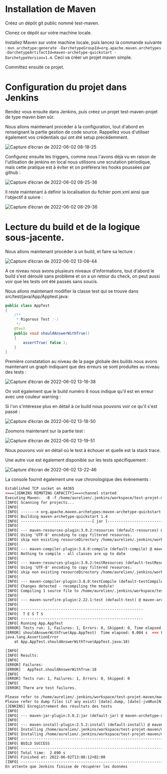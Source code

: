 # Installation de Maven

Créez un dépôt git public nommé test-maven.

Clonez ce dépôt sur votre machine locale.

Installez Maven sur votre machine locale, puis lancez la commande suivante : `mvn archetype:generate -DarchetypeGroupId=org.apache.maven.archetypes -DarchetypeArtifactId=maven-archetype-quickstart -DarchetypeVersion=1.4`. Ceci va créer un projet maven simple. 

Committez ensuite ce projet. 

# Configuration du projet dans Jenkins

Rendez vous ensuite dans Jenkins, puis créez un projet test-maven-projet de type maven bien sûr. 

Nous allons maintenant procéder à la configuration, tout d'abord en renseignant la partie gestion de code source. Rappellez vous d'utiliser également vos crédentials qui ont été setup précédemment. 

![Capture d’écran de 2022-06-02 08-18-25](https://user-images.githubusercontent.com/98811386/171565568-fd874c39-49d3-4e46-9690-962256bc3694.png)

Configurez ensuite les triggers, comme nous l'avons déjà vu en raison de l'utilisation de jenkins en local nous utilisons une scrutation périodique, mais cette pratique est à éviter et on préférera les hooks poussées par github : 

![Capture d’écran de 2022-06-02 08-25-36](https://user-images.githubusercontent.com/98811386/171566783-38ba080b-0b6b-4c5b-92bf-a59c7a3db99d.png)

Il reste maintenant à définir la localisation du fichier pom.xml ainsi que l'objectif à suivre : 

![Capture d’écran de 2022-06-02 08-29-36](https://user-images.githubusercontent.com/98811386/171567341-b5a81a34-e897-44f9-ba44-206696f97587.png)

# Lecture du build et de la logique sous-jacente. 

Nous allons maintenant procéder à un build, et faire sa lecture : 

![Capture d’écran de 2022-06-02 13-08-44](https://user-images.githubusercontent.com/98811386/171616697-4c5967cd-df33-429c-b813-9f517bda0e2b.png)

A ce niveau nous avons plusieurs niveaux d'informations, tout d'abord le build s'est déroulé sans problème et on a un retour du check, on peut aussi voir que les tests ont été passés sans soucis. 

Nous allons maintenant modifier la classe test qui se trouve dans src/test/java/App/Apptest.java:

```java
public class AppTest 
{
    /**
     * Rigorous Test :-)
     */
    @Test
    public void shouldAnswerWithTrue()
    {
        assertTrue( false );
    }
}
```

Première constatation au niveau de la page globale des builds nous avons maintenant un graph indiquant que des erreurs se sont produites au niveau des tests :

![Capture d’écran de 2022-06-02 13-16-38](https://user-images.githubusercontent.com/98811386/171617921-9bf3c2e6-165e-4d64-a87f-666715ad3b9a.png)

On voit également que le build numéro 8 nous indique qu'il est en erreur avec une couleur warning : 

Si l'on s'intéresse plus en détail à ce build nous pouvons voir ce qu'il s'est passé : 

![Capture d’écran de 2022-06-02 13-18-50](https://user-images.githubusercontent.com/98811386/171618210-7baa0ca9-f76e-4c51-bdca-b671da17b88c.png)

Zoomons maintenant sur la partie test : 

![Capture d’écran de 2022-06-02 13-19-51](https://user-images.githubusercontent.com/98811386/171618361-a350faed-b78f-4f3b-9ab3-475706e08263.png)

Nous pouvons voir en détail où le test à échouer et quelle est la stack trace. 

Une autre vue est également disponible sur les tests spécifiquement : 

![Capture d’écran de 2022-06-02 13-22-46](https://user-images.githubusercontent.com/98811386/171618852-5875bb10-2b16-4bab-88d1-80c35e957277.png)

La console fournit également une vue chronologique des évènements : 

```html
Established TCP socket on 44365
<===[JENKINS REMOTING CAPACITY]===>channel started
Executing Maven:  -B -f /home/aurelien/.jenkins/workspace/test-projet-maven/maven-archetype-quickstart/pom.xml install
[INFO] Scanning for projects...
[INFO] 
[INFO] -------< org.apache.maven.archetypes:maven-archetype-quickstart >-------
[INFO] Building maven-archetype-quickstart 1.4
[INFO] --------------------------------[ jar ]---------------------------------
[INFO] 
[INFO] --- maven-resources-plugin:3.0.2:resources (default-resources) @ maven-archetype-quickstart ---
[INFO] Using 'UTF-8' encoding to copy filtered resources.
[INFO] skip non existing resourceDirectory /home/aurelien/.jenkins/workspace/test-projet-maven/maven-archetype-quickstart/src/main/resources
[INFO] 
[INFO] --- maven-compiler-plugin:3.8.0:compile (default-compile) @ maven-archetype-quickstart ---
[INFO] Nothing to compile - all classes are up to date
[INFO] 
[INFO] --- maven-resources-plugin:3.0.2:testResources (default-testResources) @ maven-archetype-quickstart ---
[INFO] Using 'UTF-8' encoding to copy filtered resources.
[INFO] skip non existing resourceDirectory /home/aurelien/.jenkins/workspace/test-projet-maven/maven-archetype-quickstart/src/test/resources
[INFO] 
[INFO] --- maven-compiler-plugin:3.8.0:testCompile (default-testCompile) @ maven-archetype-quickstart ---
[INFO] Changes detected - recompiling the module!
[INFO] Compiling 1 source file to /home/aurelien/.jenkins/workspace/test-projet-maven/maven-archetype-quickstart/target/test-classes
[INFO] 
[INFO] --- maven-surefire-plugin:2.22.1:test (default-test) @ maven-archetype-quickstart ---
[INFO] 
[INFO] -------------------------------------------------------
[INFO]  T E S T S
[INFO] -------------------------------------------------------
[INFO] Running App.AppTest
[ERROR] Tests run: 1, Failures: 1, Errors: 0, Skipped: 0, Time elapsed: 0.022 s <<< FAILURE! - in App.AppTest
[ERROR] shouldAnswerWithTrue(App.AppTest)  Time elapsed: 0.004 s  <<< FAILURE!
java.lang.AssertionError
	at App.AppTest.shouldAnswerWithTrue(AppTest.java:18)

[INFO] 
[INFO] Results:
[INFO] 
[ERROR] Failures: 
[ERROR]   AppTest.shouldAnswerWithTrue:18
[INFO] 
[ERROR] Tests run: 1, Failures: 1, Errors: 0, Skipped: 0
[INFO] 
[ERROR] There are test failures.

Please refer to /home/aurelien/.jenkins/workspace/test-projet-maven/maven-archetype-quickstart/target/surefire-reports for the individual test results.
Please refer to dump files (if any exist) [date].dump, [date]-jvmRun[N].dump and [date].dumpstream.
[JENKINS] Enregistrement des résultats des tests
[INFO] 
[INFO] --- maven-jar-plugin:3.0.2:jar (default-jar) @ maven-archetype-quickstart ---
[INFO] 
[INFO] --- maven-install-plugin:2.5.2:install (default-install) @ maven-archetype-quickstart ---
[INFO] Installing /home/aurelien/.jenkins/workspace/test-projet-maven/maven-archetype-quickstart/target/maven-archetype-quickstart-1.4.jar to /home/aurelien/.m2/repository/org/apache/maven/archetypes/maven-archetype-quickstart/1.4/maven-archetype-quickstart-1.4.jar
[INFO] Installing /home/aurelien/.jenkins/workspace/test-projet-maven/maven-archetype-quickstart/pom.xml to /home/aurelien/.m2/repository/org/apache/maven/archetypes/maven-archetype-quickstart/1.4/maven-archetype-quickstart-1.4.pom
[INFO] ------------------------------------------------------------------------
[INFO] BUILD SUCCESS
[INFO] ------------------------------------------------------------------------
[INFO] Total time:  2.690 s
[INFO] Finished at: 2022-06-02T13:08:12+02:00
[INFO] ------------------------------------------------------------------------
En attente que Jenkins finisse de récupérer les données

```
